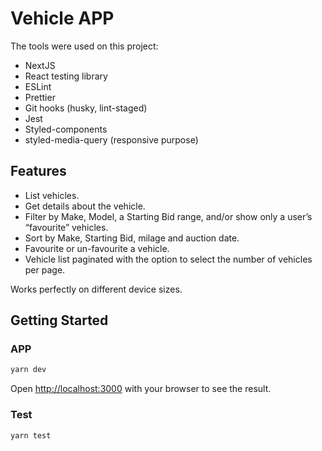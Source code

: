 # Vehicle APP

The tools were used on this project:

- NextJS
- React testing library
- ESLint
- Prettier
- Git hooks (husky, lint-staged)
- Jest
- Styled-components
- styled-media-query (responsive purpose)

## Features

- List vehicles.
- Get details about the vehicle.
- Filter by Make, Model, a Starting Bid range, and/or show only a user’s “favourite” vehicles.
- Sort by Make, Starting Bid, milage and auction date.
- Favourite or un-favourite a vehicle.
- Vehicle list paginated with the option to select the number of vehicles per page.

Works perfectly on different device sizes.

## Getting Started

### APP

```bash
yarn dev
```

Open [http://localhost:3000](http://localhost:3000) with your browser to see the result.

### Test

```bash
yarn test
```

